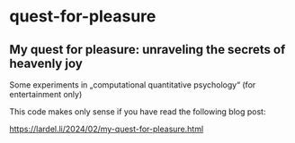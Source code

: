 # quest-for-pleasure

## My quest for pleasure: unraveling the secrets of heavenly joy

Some experiments in „computational quantitative psychology“ (for entertainment only)

This code makes only sense if you have read the following blog post:

https://lardel.li/2024/02/my-quest-for-pleasure.html


